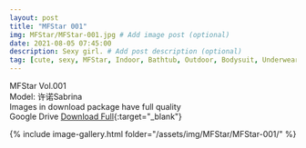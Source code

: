 ```yaml
---
layout: post
title: "MFStar 001"
img: MFStar/MFStar-001.jpg # Add image post (optional)
date: 2021-08-05 07:45:00
description: Sexy girl. # Add post description (optional)
tag: [cute, sexy, MFStar, Indoor, Bathtub, Outdoor, Bodysuit, Underwear, Cosplay, Big Tits, Tattoo, CHINAGIRLS]
---
```

MFStar Vol.001  
Model: 许诺Sabrina  
Images in download package have full quality                    
Google Drive [Download Full](http://gestyy.com/eoGbXr){:target="_blank"}

{% include image-gallery.html folder="/assets/img/MFStar/MFStar-001/" %}
